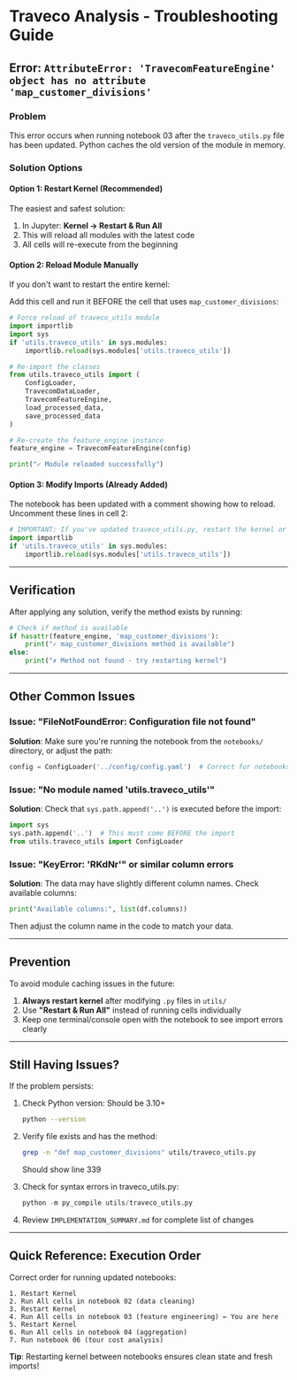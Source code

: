# Traveco Analysis - Troubleshooting Guide

## Error: `AttributeError: 'TravecomFeatureEngine' object has no attribute 'map_customer_divisions'`

### Problem
This error occurs when running notebook 03 after the `traveco_utils.py` file has been updated. Python caches the old version of the module in memory.

### Solution Options

#### Option 1: Restart Kernel (Recommended)
The easiest and safest solution:

1. In Jupyter: **Kernel → Restart & Run All**
2. This will reload all modules with the latest code
3. All cells will re-execute from the beginning

#### Option 2: Reload Module Manually
If you don't want to restart the entire kernel:

Add this cell and run it BEFORE the cell that uses `map_customer_divisions`:

```python
# Force reload of traveco_utils module
import importlib
import sys
if 'utils.traveco_utils' in sys.modules:
    importlib.reload(sys.modules['utils.traveco_utils'])

# Re-import the classes
from utils.traveco_utils import (
    ConfigLoader,
    TravecomDataLoader,
    TravecomFeatureEngine,
    load_processed_data,
    save_processed_data
)

# Re-create the feature_engine instance
feature_engine = TravecomFeatureEngine(config)

print("✓ Module reloaded successfully")
```

#### Option 3: Modify Imports (Already Added)
The notebook has been updated with a comment showing how to reload. Uncomment these lines in cell 2:

```python
# IMPORTANT: If you've updated traveco_utils.py, restart the kernel or uncomment:
import importlib
if 'utils.traveco_utils' in sys.modules:
    importlib.reload(sys.modules['utils.traveco_utils'])
```

---

## Verification

After applying any solution, verify the method exists by running:

```python
# Check if method is available
if hasattr(feature_engine, 'map_customer_divisions'):
    print("✓ map_customer_divisions method is available")
else:
    print("✗ Method not found - try restarting kernel")
```

---

## Other Common Issues

### Issue: "FileNotFoundError: Configuration file not found"
**Solution**: Make sure you're running the notebook from the `notebooks/` directory, or adjust the path:
```python
config = ConfigLoader('../config/config.yaml')  # Correct for notebooks/ directory
```

### Issue: "No module named 'utils.traveco_utils'"
**Solution**: Check that `sys.path.append('..')` is executed before the import:
```python
import sys
sys.path.append('..')  # This must come BEFORE the import
from utils.traveco_utils import ConfigLoader
```

### Issue: "KeyError: 'RKdNr'" or similar column errors
**Solution**: The data may have slightly different column names. Check available columns:
```python
print("Available columns:", list(df.columns))
```

Then adjust the column name in the code to match your data.

---

## Prevention

To avoid module caching issues in the future:

1. **Always restart kernel** after modifying `.py` files in `utils/`
2. Use **"Restart & Run All"** instead of running cells individually
3. Keep one terminal/console open with the notebook to see import errors clearly

---

## Still Having Issues?

If the problem persists:

1. Check Python version: Should be 3.10+
   ```bash
   python --version
   ```

2. Verify file exists and has the method:
   ```bash
   grep -n "def map_customer_divisions" utils/traveco_utils.py
   ```
   Should show line 339

3. Check for syntax errors in traveco_utils.py:
   ```python
   python -m py_compile utils/traveco_utils.py
   ```

4. Review `IMPLEMENTATION_SUMMARY.md` for complete list of changes

---

## Quick Reference: Execution Order

Correct order for running updated notebooks:

```
1. Restart Kernel
2. Run All cells in notebook 02 (data cleaning)
3. Restart Kernel
4. Run All cells in notebook 03 (feature engineering) ← You are here
5. Restart Kernel
6. Run All cells in notebook 04 (aggregation)
7. Run notebook 06 (tour cost analysis)
```

**Tip**: Restarting kernel between notebooks ensures clean state and fresh imports!
